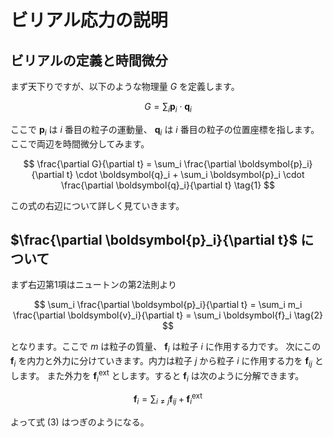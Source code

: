 # ビリアル応力の説明
## ビリアルの定義と時間微分
まず天下りですが、以下のような物理量 $G$ を定義します。

$$
G = \sum_i \boldsymbol{p}_i \cdot \boldsymbol{q}_i
$$

ここで $\boldsymbol{p}_i$ は $i$ 番目の粒子の運動量、 $\boldsymbol{q}_i$ は $i$ 番目の粒子の位置座標を指します。ここで両辺を時間微分してみます。

$$
\frac{\partial G}{\partial t} = \sum_i \frac{\partial \boldsymbol{p}_i}{\partial t} \cdot \boldsymbol{q}_i + \sum_i \boldsymbol{p}_i \cdot \frac{\partial \boldsymbol{q}_i}{\partial t} \tag{1}
$$

この式の右辺について詳しく見ていきます。

## $\frac{\partial \boldsymbol{p}_i}{\partial t}$ について

まず右辺第1項はニュートンの第2法則より

$$
\sum_i \frac{\partial \boldsymbol{p}_i}{\partial t} = \sum_i m_i \frac{\partial \boldsymbol{v}_i}{\partial t} = \sum_i \boldsymbol{f}_i \tag{2}
$$

となります。ここで $m$ は粒子の質量、 $\boldsymbol{f}_i$ は粒子 $i$ に作用する力です。
次にこの $\boldsymbol{f}_i$ を内力と外力に分けていきます。内力は粒子 $j$ から粒子 $i$ に作用する力を $\boldsymbol{f}_{ij}$ とします。
また外力を $\boldsymbol{f}_i^\mathrm{ext}$ とします。すると $\boldsymbol{f}_i$ は次のように分解できます。

$$
\boldsymbol{f}_i = \sum_{i \neq j} \boldsymbol{f}_{ij} + \boldsymbol{f}_i^\mathrm{ext} \tag{3}
$$

よって式 $\mathrm{(3)}$ はつぎのようになる。